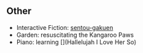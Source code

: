 
## Other

* Interactive Fiction: [sentou-gakuen](https://gakuen.org/posts/online-visual-novel/)
* Garden: resuscitating the Kangaroo Paws
* Piano: learning [](Hallelujah I Love Her So)